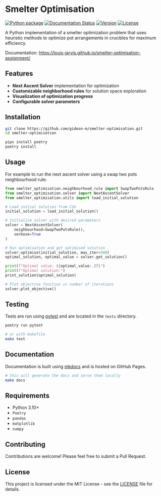 # Smelter Optimisation

[![Python package](https://github.com/louis-jarvis/smelter-optimisation-assignment/actions/workflows/python-package.yml/badge.svg)](https://github.com/louis-jarvis/smelter-optimisation-assignment/actions/workflows/python-package.yml)
[![Documentation Status](https://img.shields.io/badge/docs-mkdocs-blue)](https://your-username.github.io/smelter-optimisation/)
[![Version](https://img.shields.io/badge/version-0.1.0-brightgreen)](https://github.com/louis-jarvis/smelter-optimisation-assignment)
[![License](https://img.shields.io/badge/license-MIT-blue)](https://github.com/louis-jarvis/smelter-optimisation-assignment/blob/main/LICENSE)

A Python implementation of a smelter optimization problem that uses heuristic methods to optimize pot arrangements in crucibles for maximum efficiency.

Documentation: https://louis-jarvis.github.io/smelter-optimisation-assignment/


## Features
- **Next Ascent Solver** implementation for optimization
- **Customizable neighborhood rules** for solution space exploration
- **Visualization of optimization progress**
- **Configurable solver parameters**

## Installation

```bash
git clone https://github.com/gideon-m/smelter-optimisation.git
cd smelter-optimisation

pipx install poetry
poetry install
```

## Usage

For example to run the next ascent solver using a swap two pots neighbourhood rule:

```python
from smelter_optimisation.neighbourhood_rule import SwapTwoPotsRule
from smelter_optimisation.solver import NextAscentSolver
from smelter_optimisation.utils import load_initial_solution

# Load initial solution from CSV
initial_solution = load_initial_solution()

# Initialise solver with desired parameters
solver = NextAscentSolver(
    neighbourhood=SwapTwoPotsRule(),
    verbose=True
)

# Run optimisation and get optimised solution
solver.optimise(initial_solution, max_iter=500)
optimal_solution, optimal_value = solver.get_solution()

print(f"Optimal value: ${optimal_value:.2f}")
print(f"Optimal solution:")
print_solution(optimal_solution)

# Plot objective function vs number of iterations
solver.plot_objective()
```

## Testing 
Tests are run using [pytest](https://docs.pytest.org/en/latest/) and are located in the `tests` directory.
```bash
poetry run pytest

# or with makefile
make test
```

## Documentation
Documentation is built using [mkdocs](https://www.mkdocs.org/) and is hosted on GitHub Pages.
```bash
# this will generate the docs and serve them locally
make docs 
```

## Requirements
- Python 3.10+
- `Poetry`
- `pandas`
- `matplotlib`
- `numpy`

## Contributing
Contributions are welcome! Please feel free to submit a Pull Request.

## License
This project is licensed under the MIT License - see the [LICENSE](LICENSE) file for details.

